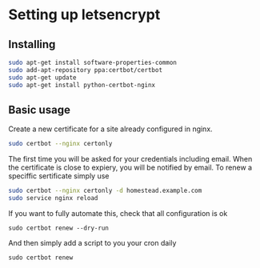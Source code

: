 Setting up letsencrypt
======================

Installing
----------

```sh
sudo apt-get install software-properties-common
sudo add-apt-repository ppa:certbot/certbot
sudo apt-get update
sudo apt-get install python-certbot-nginx
```

Basic usage
-----------

Create a new certificate for a site already configured in nginx.

```sh
sudo certbot --nginx certonly
```

The first time you will be asked for your credentials including email. When the certificate is close to expiery, you will be notified by email. To renew a speciffic sertificate simply use

```sh
sudo certbot --nginx certonly -d homestead.example.com
sudo service nginx reload
```

If you want to fully automate this, check that all configuration is ok

```
sudo certbot renew --dry-run
```

And then simply add a script to you your cron daily

```
sudo certbot renew
```
